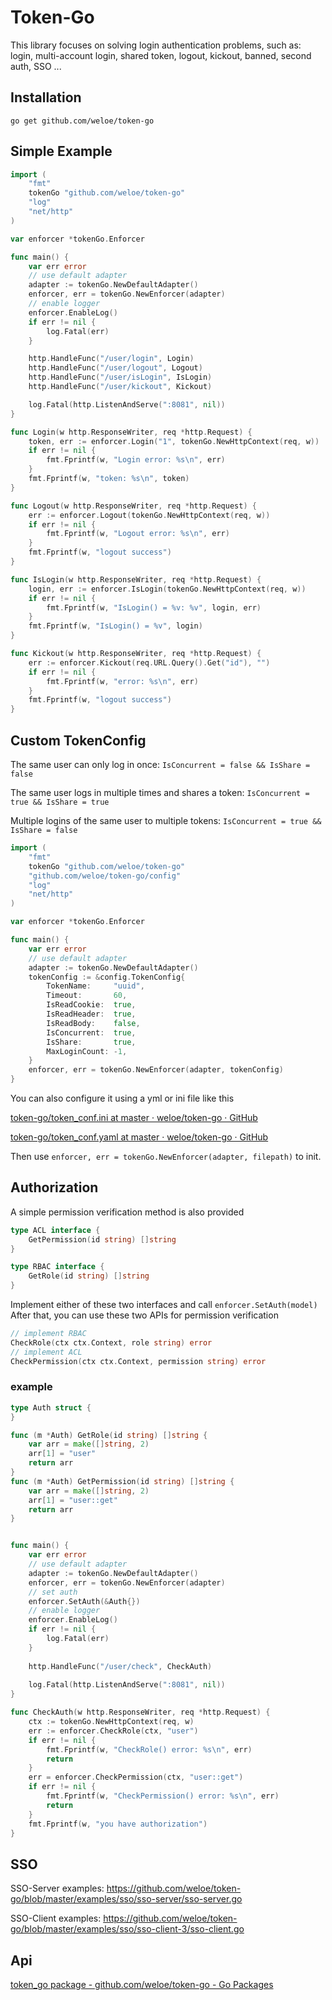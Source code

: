 # Token-Go

This library focuses on solving login authentication problems, such as: login, multi-account login, shared token, logout, kickout, banned, second auth, SSO ...

## Installation

```
go get github.com/weloe/token-go
```

## Simple Example

```go
import (
	"fmt"
	tokenGo "github.com/weloe/token-go"
	"log"
	"net/http"
)

var enforcer *tokenGo.Enforcer

func main() {
	var err error
	// use default adapter
	adapter := tokenGo.NewDefaultAdapter()
	enforcer, err = tokenGo.NewEnforcer(adapter)
	// enable logger
	enforcer.EnableLog()
	if err != nil {
		log.Fatal(err)
	}

	http.HandleFunc("/user/login", Login)
	http.HandleFunc("/user/logout", Logout)
	http.HandleFunc("/user/isLogin", IsLogin)
	http.HandleFunc("/user/kickout", Kickout)

	log.Fatal(http.ListenAndServe(":8081", nil))
}

func Login(w http.ResponseWriter, req *http.Request) {
	token, err := enforcer.Login("1", tokenGo.NewHttpContext(req, w))
	if err != nil {
		fmt.Fprintf(w, "Login error: %s\n", err)
	}
	fmt.Fprintf(w, "token: %s\n", token)
}

func Logout(w http.ResponseWriter, req *http.Request) {
	err := enforcer.Logout(tokenGo.NewHttpContext(req, w))
	if err != nil {
		fmt.Fprintf(w, "Logout error: %s\n", err)
	}
	fmt.Fprintf(w, "logout success")
}

func IsLogin(w http.ResponseWriter, req *http.Request) {
	login, err := enforcer.IsLogin(tokenGo.NewHttpContext(req, w))
	if err != nil {
		fmt.Fprintf(w, "IsLogin() = %v: %v", login, err)
	}
	fmt.Fprintf(w, "IsLogin() = %v", login)
}

func Kickout(w http.ResponseWriter, req *http.Request) {
	err := enforcer.Kickout(req.URL.Query().Get("id"), "")
	if err != nil {
		fmt.Fprintf(w, "error: %s\n", err)
	}
	fmt.Fprintf(w, "logout success")
}
```

## Custom TokenConfig

The same user can only log in once:  `IsConcurrent = false && IsShare = false`

The same user logs in multiple times and shares a token:  `IsConcurrent = true && IsShare = true`

Multiple logins of the same user to multiple tokens:  `IsConcurrent = true && IsShare = false`

```go
import (
	"fmt"
	tokenGo "github.com/weloe/token-go"
	"github.com/weloe/token-go/config"
	"log"
	"net/http"
)

var enforcer *tokenGo.Enforcer

func main() {
	var err error
	// use default adapter
	adapter := tokenGo.NewDefaultAdapter()
	tokenConfig := &config.TokenConfig{
		TokenName:     "uuid",
		Timeout:       60,
		IsReadCookie:  true,
		IsReadHeader:  true,
		IsReadBody:    false,
		IsConcurrent:  true,
		IsShare:       true,
		MaxLoginCount: -1,
	}
	enforcer, err = tokenGo.NewEnforcer(adapter, tokenConfig)
}
```
You can also configure it using a yml or ini file like this

[token-go/token_conf.ini at master · weloe/token-go · GitHub](https://github.com/weloe/token-go/blob/master/examples/token_conf.ini)

[token-go/token_conf.yaml at master · weloe/token-go · GitHub](https://github.com/weloe/token-go/blob/master/examples/token_conf.yaml)

Then use `enforcer, err = tokenGo.NewEnforcer(adapter, filepath)`  to init.

## Authorization

A simple permission verification method is also provided
```go
type ACL interface {
	GetPermission(id string) []string
}
```
```go
type RBAC interface {
	GetRole(id string) []string
}
```
Implement either of these two interfaces and call `enforcer.SetAuth(model)`
After that, you can use these two APIs for permission verification

``` go
// implement RBAC
CheckRole(ctx ctx.Context, role string) error
// implement ACL
CheckPermission(ctx ctx.Context, permission string) error
```
### example

```go
type Auth struct {
}

func (m *Auth) GetRole(id string) []string {
	var arr = make([]string, 2)
	arr[1] = "user"
	return arr
}
func (m *Auth) GetPermission(id string) []string {
	var arr = make([]string, 2)
	arr[1] = "user::get"
	return arr
}


func main() {
	var err error
	// use default adapter
	adapter := tokenGo.NewDefaultAdapter()
	enforcer, err = tokenGo.NewEnforcer(adapter)
	// set auth
	enforcer.SetAuth(&Auth{})
	// enable logger
	enforcer.EnableLog()
	if err != nil {
		log.Fatal(err)
	}
	
	http.HandleFunc("/user/check", CheckAuth)
	
	log.Fatal(http.ListenAndServe(":8081", nil))
}

func CheckAuth(w http.ResponseWriter, req *http.Request) {
	ctx := tokenGo.NewHttpContext(req, w)
	err := enforcer.CheckRole(ctx, "user")
	if err != nil {
		fmt.Fprintf(w, "CheckRole() error: %s\n", err)
		return
	}
	err = enforcer.CheckPermission(ctx, "user::get")
	if err != nil {
		fmt.Fprintf(w, "CheckPermission() error: %s\n", err)
		return
	}
	fmt.Fprintf(w, "you have authorization")
}
```
## SSO
SSO-Server examples: https://github.com/weloe/token-go/blob/master/examples/sso/sso-server/sso-server.go

SSO-Client examples: https://github.com/weloe/token-go/blob/master/examples/sso/sso-client-3/sso-client.go


## Api

[token_go package - github.com/weloe/token-go - Go Packages](https://pkg.go.dev/github.com/weloe/token-go#section-documentation)
